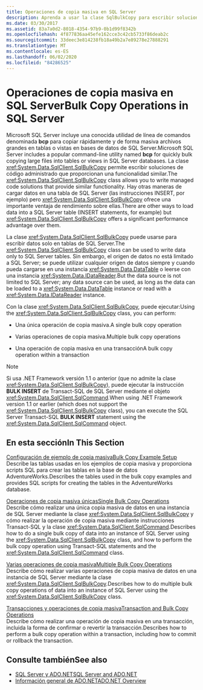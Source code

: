 ```yaml
---
title: Operaciones de copia masiva en SQL Server
description: Aprenda a usar la clase SqlBulkCopy para escribir soluciones de código administrado que copien de forma masiva archivos grandes en tablas o vistas en bases de datos de SQL Server.
ms.date: 03/30/2017
ms.assetid: 83a7a0d2-8018-4354-97b9-0b1d99f8342b
ms.openlocfilehash: 4f877836aa45efe162cce3c42cb5733f86deab2c
ms.sourcegitcommit: 33deec3e814238fb18a49b2a7e89278e27888291
ms.translationtype: MT
ms.contentlocale: es-ES
ms.lasthandoff: 06/02/2020
ms.locfileid: "84286525"
---
```

# <a name="bulk-copy-operations-in-sql-server"></a><span data-ttu-id="1e952-103">Operaciones de copia masiva en SQL Server</span><span class="sxs-lookup"><span data-stu-id="1e952-103">Bulk Copy Operations in SQL Server</span></span>
<span data-ttu-id="1e952-104">Microsoft SQL Server incluye una conocida utilidad de línea de comandos denominada **bcp** para copiar rápidamente y de forma masiva archivos grandes en tablas o vistas en bases de datos de SQL Server.</span><span class="sxs-lookup"><span data-stu-id="1e952-104">Microsoft SQL Server includes a popular command-line utility named **bcp** for quickly bulk copying large files into tables or views in SQL Server databases.</span></span> <span data-ttu-id="1e952-105">La clase <xref:System.Data.SqlClient.SqlBulkCopy> permite escribir soluciones de código administrado que proporcionan una funcionalidad similar.</span><span class="sxs-lookup"><span data-stu-id="1e952-105">The <xref:System.Data.SqlClient.SqlBulkCopy> class allows you to write managed code solutions that provide similar functionality.</span></span> <span data-ttu-id="1e952-106">Hay otras maneras de cargar datos en una tabla de SQL Server (las instrucciones INSERT, por ejemplo) pero <xref:System.Data.SqlClient.SqlBulkCopy> ofrece una importante ventaja de rendimiento sobre ellas.</span><span class="sxs-lookup"><span data-stu-id="1e952-106">There are other ways to load data into a SQL Server table (INSERT statements, for example) but <xref:System.Data.SqlClient.SqlBulkCopy> offers a significant performance advantage over them.</span></span>  
  
 <span data-ttu-id="1e952-107">La clase <xref:System.Data.SqlClient.SqlBulkCopy> puede usarse para escribir datos solo en tablas de SQL Server.</span><span class="sxs-lookup"><span data-stu-id="1e952-107">The <xref:System.Data.SqlClient.SqlBulkCopy> class can be used to write data only to SQL Server tables.</span></span> <span data-ttu-id="1e952-108">Sin embargo, el origen de datos no está limitado a SQL Server; se puede utilizar cualquier origen de datos siempre y cuando pueda cargarse en una instancia <xref:System.Data.DataTable> o leerse con una instancia <xref:System.Data.IDataReader>.</span><span class="sxs-lookup"><span data-stu-id="1e952-108">But the data source is not limited to SQL Server; any data source can be used, as long as the data can be loaded to a <xref:System.Data.DataTable> instance or read with a <xref:System.Data.IDataReader> instance.</span></span>  
  
 <span data-ttu-id="1e952-109">Con la clase <xref:System.Data.SqlClient.SqlBulkCopy>, puede ejecutar:</span><span class="sxs-lookup"><span data-stu-id="1e952-109">Using the <xref:System.Data.SqlClient.SqlBulkCopy> class, you can perform:</span></span>  
  
- <span data-ttu-id="1e952-110">Una única operación de copia masiva.</span><span class="sxs-lookup"><span data-stu-id="1e952-110">A single bulk copy operation</span></span>  
  
- <span data-ttu-id="1e952-111">Varias operaciones de copia masiva.</span><span class="sxs-lookup"><span data-stu-id="1e952-111">Multiple bulk copy operations</span></span>  
  
- <span data-ttu-id="1e952-112">Una operación de copia masiva en una transacción</span><span class="sxs-lookup"><span data-stu-id="1e952-112">A bulk copy operation within a transaction</span></span>  
  
> [!NOTE]
> <span data-ttu-id="1e952-113">Si usa .NET Framework versión 1.1 o anterior (que no admite la clase <xref:System.Data.SqlClient.SqlBulkCopy>), puede ejecutar la instrucción **BULK INSERT** de Transact-SQL de SQL Server mediante el objeto <xref:System.Data.SqlClient.SqlCommand>.</span><span class="sxs-lookup"><span data-stu-id="1e952-113">When using .NET Framework version 1.1 or earlier (which does not support the <xref:System.Data.SqlClient.SqlBulkCopy> class), you can execute the SQL Server Transact-SQL **BULK INSERT** statement using the <xref:System.Data.SqlClient.SqlCommand> object.</span></span>  
  
## <a name="in-this-section"></a><span data-ttu-id="1e952-114">En esta sección</span><span class="sxs-lookup"><span data-stu-id="1e952-114">In This Section</span></span>  
 [<span data-ttu-id="1e952-115">Configuración de ejemplo de copia masiva</span><span class="sxs-lookup"><span data-stu-id="1e952-115">Bulk Copy Example Setup</span></span>](bulk-copy-example-setup.md)  
 <span data-ttu-id="1e952-116">Describe las tablas usadas en los ejemplos de copia masiva y proporciona scripts SQL para crear las tablas en la base de datos AdventureWorks.</span><span class="sxs-lookup"><span data-stu-id="1e952-116">Describes the tables used in the bulk copy examples and provides SQL scripts for creating the tables in the AdventureWorks database.</span></span>  
  
 [<span data-ttu-id="1e952-117">Operaciones de copia masiva únicas</span><span class="sxs-lookup"><span data-stu-id="1e952-117">Single Bulk Copy Operations</span></span>](single-bulk-copy-operations.md)  
 <span data-ttu-id="1e952-118">Describe cómo realizar una única copia masiva de datos en una instancia de SQL Server mediante la clase <xref:System.Data.SqlClient.SqlBulkCopy> y cómo realizar la operación de copia masiva mediante instrucciones Transact-SQL y la clase <xref:System.Data.SqlClient.SqlCommand>.</span><span class="sxs-lookup"><span data-stu-id="1e952-118">Describes how to do a single bulk copy of data into an instance of SQL Server using the <xref:System.Data.SqlClient.SqlBulkCopy> class, and how to perform the bulk copy operation using Transact-SQL statements and the <xref:System.Data.SqlClient.SqlCommand> class.</span></span>  
  
 [<span data-ttu-id="1e952-119">Varias operaciones de copia masiva</span><span class="sxs-lookup"><span data-stu-id="1e952-119">Multiple Bulk Copy Operations</span></span>](multiple-bulk-copy-operations.md)  
 <span data-ttu-id="1e952-120">Describe cómo realizar varias operaciones de copia masiva de datos en una instancia de SQL Server mediante la clase <xref:System.Data.SqlClient.SqlBulkCopy>.</span><span class="sxs-lookup"><span data-stu-id="1e952-120">Describes how to do multiple bulk copy operations of data into an instance of SQL Server using the <xref:System.Data.SqlClient.SqlBulkCopy> class.</span></span>  
  
 [<span data-ttu-id="1e952-121">Transacciones y operaciones de copia masiva</span><span class="sxs-lookup"><span data-stu-id="1e952-121">Transaction and Bulk Copy Operations</span></span>](transaction-and-bulk-copy-operations.md)  
 <span data-ttu-id="1e952-122">Describe cómo realizar una operación de copia masiva en una transacción, incluida la forma de confirmar o revertir la transacción.</span><span class="sxs-lookup"><span data-stu-id="1e952-122">Describes how to perform a bulk copy operation within a transaction, including how to commit or rollback the transaction.</span></span>  
  
## <a name="see-also"></a><span data-ttu-id="1e952-123">Consulte también</span><span class="sxs-lookup"><span data-stu-id="1e952-123">See also</span></span>

- [<span data-ttu-id="1e952-124">SQL Server y ADO.NET</span><span class="sxs-lookup"><span data-stu-id="1e952-124">SQL Server and ADO.NET</span></span>](index.md)
- [<span data-ttu-id="1e952-125">Información general de ADO.NET</span><span class="sxs-lookup"><span data-stu-id="1e952-125">ADO.NET Overview</span></span>](../ado-net-overview.md)
